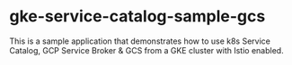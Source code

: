 # gke-service-catalog-sample-gcs
This is a sample application that demonstrates how to use k8s Service Catalog, GCP Service Broker &amp; GCS from a GKE cluster with Istio enabled.
